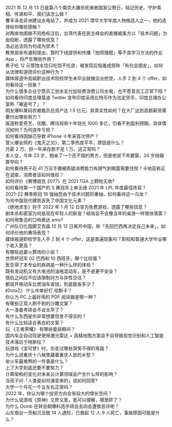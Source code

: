 2021 年 12 月 13 日是第八个南京大屠杀死难者国家公祭日，铭记历史、守护真相、传递和平，我们该怎么做？  
曹丰泽去非洲建设水电站了，并成为 2021 清华大学年度人物候选人之一，他的选择给你哪些感触？  
对两岸地图做不同色标注后，台湾代表在民主峰会的直播被美方以「技术问题」为由掐断，透露了哪些信息？  
洛必达法则为何成为禁术？  
教育部发布通知提出，暂时下线提供和传播「拍照搜题」等不良学习方法的作业 App ，将产生哪些作用？  
男子吃 12 元管饱水饺只吃馅不吃皮，被发现后恼羞成怒称「有社会朋友」，如何从法律和道德评价这种行为？  
媒体报道中高级职业技术院校学生未毕业就被企业抢空，人手 2 到 4 个 offer，如何看待这一现象？  
为什么很多企业宁愿员工划水支付加班费浪费公司水电，也不愿意员工正常下班？  
如何看待印度总理莫迪 Twitter 宣布印度采用比特币作为法定货币，印度总理办公室称「被盗号了」？  
网友爆料某码农被裁员总资产达 1.5 亿元，其真实性如何？在大厂达到高额薪资需要付出哪些努力？  
报道称爱奇艺、优酷、腾讯视频十年烧光 1000 多亿，仍看不到盈利预期，具体情况如何？为何连年亏损？  
如何看待因缺芯导致 iPhone 十年来首次停产？  
曾火爆全网的《鬼灭之刃》，第二季热度平平，原因是什么？  
月薪  2 万，但一年来存款不足 1 万，这正常吗？  
本人女，今年 23 岁，相亲了一个还不错的男方，但是他说下年要娶，24 岁结婚算早吗？  
如何看待男子花 41 万买手镯被质疑消费能力有限气到眼震需要住院？卡地亚称正在调查，消费者该如何维权？  
如何评价《赛博朋克 2077》在 2021 TGA 上颗粒无收?  
如何看待第一个国产的 S 赛冠军上单无缘 2021 年 LPL 年度最佳阵容？  
2021-22 赛季欧冠 16 强抽签由于技术问题将重抽，如何看待这一乌龙？  
为何中国现代建筑丢失了中国文化元素？  
《绝地求生》将于 2022 年 1 月 12 日变为免费游戏，透露了哪些信息？  
剧本杀和密室为何是现在年轻人的新宠？结局会不会像当年的桌游一样很快落寞？  
如何用鲁迅的口吻表达 emo?  
广州队归化国脚艾克森 12 月 12 日离开中国，称「先回巴西再决定自己未来」，如何评价他的赛场表现？  
媒体报道职校学生人手 2 到 4 个 offer，这是普遍现象吗？职校和普通大学毕业哪个收入更高？  
有哪些追妻火葬场的小说？  
世界杯冠军 02 巴西和 10 西班牙，哪个比较强？  
医生得了本专业的疾病是一种什么样的体验？  
既有发动机又有大电池的油电混动车，是不是更不安全？  
情侣之间应不应该限制对方与异性交往？  
都说开电动车比燃油车省钱，到底能省多少？  
《Dota2》 什么中单好打 哈斯卡？  
你认为 PC 上最好用的 PDF 阅读器是哪一种？  
有哪些正常人刷不到的沙雕文案？  
大一准备考研会不会太早了？  
有什么东西是你非常想要但舍不得买的？  
有什么比较适合表白的文案？  
玩 《王者荣耀》 有哪些委屈瞬间？  
国内车企自动驾驶使用激光雷达 + 高精地图方案会不会导致视觉识别和人工智能技术落后于特斯拉？  
玩游戏《宝可梦》时，你走过哪些哭笑不得的弯路？  
为什么说重庆十八梯里藏着重庆人民的乡愁？  
坐火车最难熬的一件事是什么？  
上了大学到底还要不要努力？  
计算架构的变化对未来云计算领域会产生什么样的影响？  
当孩子问「人类是如何演变来的」该如何回答?  
大学一个月花一千五左右正常吗？  
2022 年，你认为哪个投资方向会有较大的增长空间？  
为什么说游戏《原神》又肝又氪，氪可以理解，哪里肝了？  
为什么 Doinb 在转会期爆料选手转会去向会遭致恶评呢？  
山东烟台一货船沉没致 14 人遇险，已救起 12 人 9 人死亡，事故原因可能是什么？  
